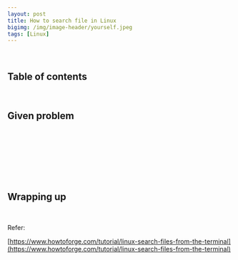 ```yaml
---
layout: post
title: How to search file in Linux 
bigimg: /img/image-header/yourself.jpeg
tags: [Linux]
---
```




<br>

## Table of contents





<br>

## Given problem






<br>

## 






<br>

## 





<br>

## Wrapping up




<br>

Refer:

[https://www.howtoforge.com/tutorial/linux-search-files-from-the-terminal](https://www.howtoforge.com/tutorial/linux-search-files-from-the-terminal)